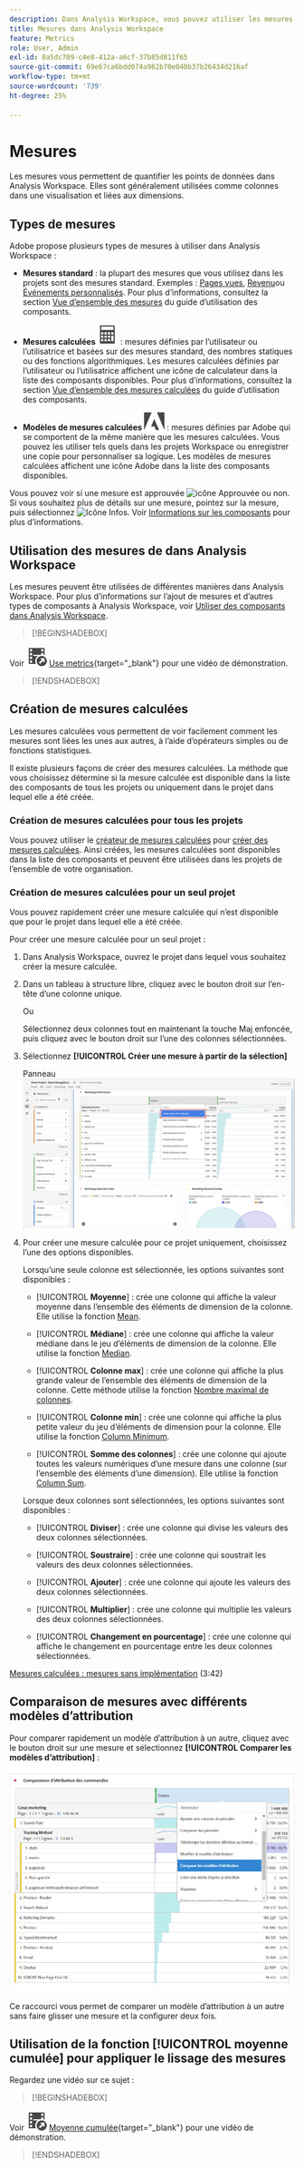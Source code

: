```yaml
---
description: Dans Analysis Workspace, vous pouvez utiliser les mesures de deux façons.
title: Mesures dans Analysis Workspace
feature: Metrics
role: User, Admin
exl-id: 0a5dc709-c4e8-412a-a6cf-37b85d811f65
source-git-commit: 69e67ca6bdd074a982b70e040b37b26434d216af
workflow-type: tm+mt
source-wordcount: '739'
ht-degree: 25%

---
```


# Mesures

Les mesures vous permettent de quantifier les points de données dans Analysis Workspace. Elles sont généralement utilisées comme colonnes dans une visualisation et liées aux dimensions.

## Types de mesures

Adobe propose plusieurs types de mesures à utiliser dans Analysis Workspace :

* **Mesures standard** : la plupart des mesures que vous utilisez dans les projets sont des mesures standard. Exemples : [Pages vues](/help/components/metrics/page-views.md), [Revenu](/help/components/metrics/revenue.md)ou [Événements personnalisés](/help/components/metrics/custom-events.md). Pour plus d’informations, consultez la section [Vue d’ensemble des mesures](/help/components/metrics/overview.md) du guide d’utilisation des composants.

* **Mesures calculées** ![Calculateur](/help/assets/icons/Calculator.svg) : mesures définies par l’utilisateur ou l’utilisatrice et basées sur des mesures standard, des nombres statiques ou des fonctions algorithmiques. Les mesures calculées définies par l’utilisateur ou l’utilisatrice affichent une icône de calculateur dans la liste des composants disponibles. Pour plus d’informations, consultez la section [Vue d’ensemble des mesures calculées](/help/components/c-calcmetrics/cm-overview.md) du guide d’utilisation des composants.

* **Modèles de mesures calculées** ![AdobeLogoSmall](/help/assets/icons/AdobeLogoSmall.svg) : mesures définies par Adobe qui se comportent de la même manière que les mesures calculées. Vous pouvez les utiliser tels quels dans les projets Workspace ou enregistrer une copie pour personnaliser sa logique. Les modèles de mesures calculées affichent une icône Adobe dans la liste des composants disponibles.

Vous pouvez voir si une mesure est approuvée ![icône Approuvée](https://spectrum.adobe.com/static/icons/ui_18/CheckmarkSize100.svg) ou non. Si vous souhaitez plus de détails sur une mesure, pointez sur la mesure, puis sélectionnez ![Icône Infos](https://spectrum.adobe.com/static/icons/workflow_18/Smock_InfoOutline_18_N.svg). Voir [Informations sur les composants](use-components-in-workspace.md#component-info) pour plus d’informations.


## Utilisation des mesures de dans Analysis Workspace

Les mesures peuvent être utilisées de différentes manières dans Analysis Workspace. Pour plus d’informations sur l’ajout de mesures et d’autres types de composants à Analysis Workspace, voir [Utiliser des composants dans Analysis Workspace](/help/analyze/analysis-workspace/components/use-components-in-workspace.md).


>[!BEGINSHADEBOX]

Voir ![VideoCheckedOut](/help/assets/icons/VideoCheckedOut.svg) [Use metrics](https://video.tv.adobe.com/v/328563?quality=12&learn=on&captions=fre_fr){target="_blank"} pour une vidéo de démonstration.

>[!ENDSHADEBOX]

## Création de mesures calculées

Les mesures calculées vous permettent de voir facilement comment les mesures sont liées les unes aux autres, à l’aide d’opérateurs simples ou de fonctions statistiques.


Il existe plusieurs façons de créer des mesures calculées. La méthode que vous choisissez détermine si la mesure calculée est disponible dans la liste des composants de tous les projets ou uniquement dans le projet dans lequel elle a été créée.

### Création de mesures calculées pour tous les projets

Vous pouvez utiliser le [créateur de mesures calculées](/help/components/c-calcmetrics/c-workflow/cm-workflow/c-build-metrics/cm-build-metrics.md) pour [créer des mesures calculées](/help/components/c-calcmetrics/c-workflow/cm-workflow/cm-workflow.md). Ainsi créées, les mesures calculées sont disponibles dans la liste des composants et peuvent être utilisées dans les projets de l’ensemble de votre organisation.


### Création de mesures calculées pour un seul projet

Vous pouvez rapidement créer une mesure calculée qui n’est disponible que pour le projet dans lequel elle a été créée.

Pour créer une mesure calculée pour un seul projet :

1. Dans Analysis Workspace, ouvrez le projet dans lequel vous souhaitez créer la mesure calculée.

1. Dans un tableau à structure libre, cliquez avec le bouton droit sur l’en-tête d’une colonne unique.

   Ou

   Sélectionnez deux colonnes tout en maintenant la touche Maj enfoncée, puis cliquez avec le bouton droit sur l’une des colonnes sélectionnées.

1. Sélectionnez **[!UICONTROL Créer une mesure à partir de la sélection]**

   Panneau ![Workspace mettant en surbrillance Créer à partir de la sélection](assets/create-metric-from-selection.png)

1. Pour créer une mesure calculée pour ce projet uniquement, choisissez l’une des options disponibles.

   Lorsqu’une seule colonne est sélectionnée, les options suivantes sont disponibles :

   * [!UICONTROL **Moyenne**] : crée une colonne qui affiche la valeur moyenne dans l’ensemble des éléments de dimension de la colonne. Elle utilise la fonction [Mean](/help/components/c-calcmetrics/cm-reference/cm-functions.md#mean).

   * [!UICONTROL **Médiane**] : crée une colonne qui affiche la valeur médiane dans le jeu d’éléments de dimension de la colonne. Elle utilise la fonction [Median](/help/components/c-calcmetrics/cm-reference/cm-functions.md#median).

   * [!UICONTROL **Colonne max**] : crée une colonne qui affiche la plus grande valeur de l’ensemble des éléments de dimension de la colonne. Cette méthode utilise la fonction [Nombre maximal de colonnes](/help/components/c-calcmetrics/cm-reference/cm-functions.md#column-maximum).

   * [!UICONTROL **Colonne min**] : crée une colonne qui affiche la plus petite valeur du jeu d’éléments de dimension pour la colonne. Elle utilise la fonction [Column Minimum](/help/components/c-calcmetrics/cm-reference/cm-functions.md#column-minimum).

   * [!UICONTROL **Somme des colonnes**] : crée une colonne qui ajoute toutes les valeurs numériques d’une mesure dans une colonne (sur l’ensemble des éléments d’une dimension). Elle utilise la fonction [Column Sum](/help/components/c-calcmetrics/cm-reference/cm-functions.md#column-sum).

   Lorsque deux colonnes sont sélectionnées, les options suivantes sont disponibles :

   * [!UICONTROL **Diviser**] : crée une colonne qui divise les valeurs des deux colonnes sélectionnées.

   * [!UICONTROL **Soustraire**] : crée une colonne qui soustrait les valeurs des deux colonnes sélectionnées.

   * [!UICONTROL **Ajouter**] : crée une colonne qui ajoute les valeurs des deux colonnes sélectionnées.

   * [!UICONTROL **Multiplier**] : crée une colonne qui multiplie les valeurs des deux colonnes sélectionnées.

   * [!UICONTROL **Changement en pourcentage**] : crée une colonne qui affiche le changement en pourcentage entre les deux colonnes sélectionnées.

[Mesures calculées : mesures sans implémentation](https://experienceleague.adobe.com/docs/analytics-learn/tutorials/components/calculated-metrics/calculated-metrics-implementationless-metrics.html?lang=fr) (3:42)


## Comparaison de mesures avec différents modèles d’attribution

Pour comparer rapidement un modèle d’attribution à un autre, cliquez avec le bouton droit sur une mesure et sélectionnez **[!UICONTROL Comparer les modèles d’attribution]** :

![Comparer l’attribution](assets/compare-attribution.png)

Ce raccourci vous permet de comparer un modèle d’attribution à un autre sans faire glisser une mesure et la configurer deux fois.

## Utilisation de la fonction [!UICONTROL moyenne cumulée] pour appliquer le lissage des mesures

Regardez une vidéo sur ce sujet :


>[!BEGINSHADEBOX]

Voir ![VideoCheckedOut](/help/assets/icons/VideoCheckedOut.svg) [Moyenne cumulée](https://video.tv.adobe.com/v/35044?quality=12&learn=on&captions=fre_fr){target="_blank"} pour une vidéo de démonstration.

>[!ENDSHADEBOX]

